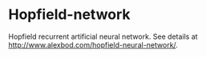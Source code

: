 # Hopfield-network
Hopfield recurrent artificial neural network. See details at http://www.alexbod.com/hopfield-neural-network/.
